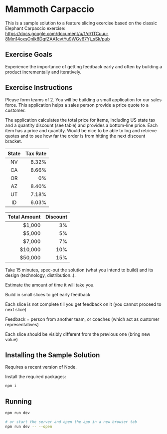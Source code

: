 # Mammoth Carpaccio

This is a sample solution to a feature slicing exercise based on the classic Elephant Carpaccio exercise: https://docs.google.com/document/u/1/d/1TCuuu-8Mm14oxsOnlk8DqfZAA1cvtYu9WGv67Yj_sSk/pub 

## Exercise Goals
Experience the importance of getting feedback early and often by building a product incrementally and iteratively.

## Exercise Instructions
Please form teams of 2. You will be building a small application for our sales force.
This application helps a sales person provide a price quote to a customer.

The application calculates the total price for items, including US state tax and a quantity discount (see table) and provides a bottom-line price. Each item has a price and quantity. Would be nice to be able to log and retrieve quotes and to see how far the order is from hitting the next discount bracket.

| State   | Tax Rate     |
|:-------:|-------------:|
| NV      | 8.32%        |
| CA      | 8.66%        |
| OR      | 0%           |
| AZ      | 8.40%        |
| UT      | 7.18%        |
| ID      | 6.03%        |

| Total Amount   | Discount    |
|--------------:|-------------:|
| $1,000        | 3%           |
| $5,000        | 5%           |
| $7,000        | 7%           |
| $10,000       | 10%          |
| $50,000       | 15%          |




Take 15 minutes, spec-out the solution (what you intend to build) and its design (technology, distribution..). 

Estimate the amount of time it will take you.

Build in small slices to get early feedback

Each slice is not complete till you get feedback on it (you cannot proceed to next slice)

Feedback = person from another team, or coaches (which act as customer representatives)

Each slice should be visibly different from the previous one (bring new value)

## Installing the Sample Solution

Requires a recent version of Node.

Install the required packages:

```bash
npm i
```


## Running

```bash
npm run dev

# or start the server and open the app in a new browser tab
npm run dev -- --open
```

